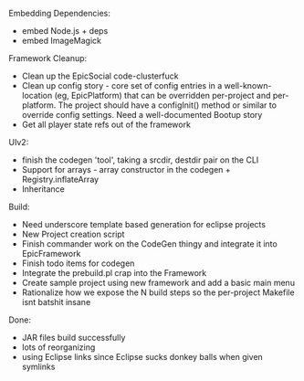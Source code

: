 
Embedding Dependencies:
 * embed Node.js + deps
 * embed ImageMagick

Framework Cleanup:
 * Clean up the EpicSocial code-clusterfuck
 * Clean up config story - core set of config entries in a well-known-location (eg, EpicPlatform) that can be overridden per-project and per-platform.  The project should have a configInit() method or similar to override config settings.  Need a well-documented Bootup story
 * Get all player state refs out of the framework


UIv2:
 * finish the codegen 'tool', taking a srcdir, destdir pair on the CLI
 * Support for arrays - array constructor in the codegen + Registry.inflateArray
 * Inheritance







Build:
 * Need underscore template based generation for eclipse projects
 * New Project creation script
 * Finish commander work on the CodeGen thingy and integrate it into EpicFramework
 * Finish todo items for codegen
 * Integrate the prebuild.pl crap into the Framework
 * Create sample project using new framework and add a basic main menu
 * Rationalize how we expose the N build steps so the per-project Makefile isnt batshit insane

Done:
 * JAR files build successfully
 * lots of reorganizing
 * using Eclipse links since Eclipse sucks donkey balls when given symlinks
